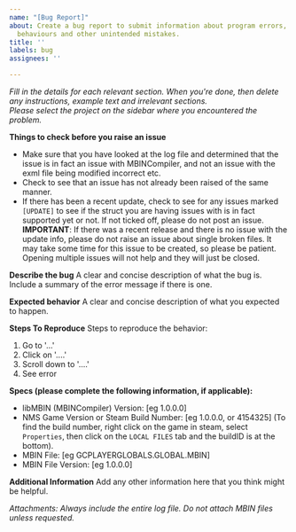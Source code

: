```yaml
---
name: "[Bug Report]"
about: Create a bug report to submit information about program errors, unpexpected
  behaviours and other unintended mistakes.
title: ''
labels: bug
assignees: ''

---
```


_Fill in the details for each relevant section._
_When you're done, then delete any instructions, example text and irrelevant sections._  
_Please select the project on the sidebar where you encountered the problem._

**Things to check before you raise an issue**
- Make sure that you have looked at the log file and determined that the issue is in fact an issue with MBINCompiler, and not an issue with the exml file being modified incorrect etc.
- Check to see that an issue has not already been raised of the same manner.
- If there has been a recent update, check to see for any issues marked `[UPDATE]` to see if the struct you are having issues with is in fact supported yet or not. If not ticked off, please do not post an issue.
**IMPORTANT**: If there was a recent release and there is no issue with the update info, please do not raise an issue about single broken files. It may take some time for this issue to be created, so please be patient. Opening multiple issues will not help and they will just be closed.

**Describe the bug**
A clear and concise description of what the bug is.
Include a summary of the error message if there is one.

**Expected behavior**
A clear and concise description of what you expected to happen.

**Steps To Reproduce**
Steps to reproduce the behavior:
1. Go to '...'
2. Click on '....'
3. Scroll down to '....'
4. See error

**Specs (please complete the following information, if applicable):**
 - libMBIN (MBINCompiler) Version: [eg 1.0.0.0]
 - NMS Game Version or Steam Build Number: [eg 1.0.0.0, or 4154325] (To find the build number, right click on the game in steam, select `Properties`, then click on the `LOCAL FILES` tab and the buildID is at the bottom).
 - MBIN File: [eg GCPLAYERGLOBALS.GLOBAL.MBIN]
 - MBIN File Version: [eg 1.0.0.0]

**Additional Information**
Add any other information here that you think might be helpful.

_Attachments:_
_Always include the entire log file._
_Do not attach MBIN files unless requested._
